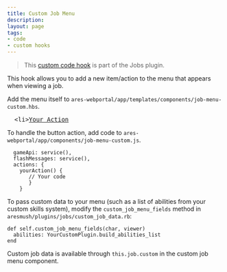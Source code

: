 ```yaml
---
title: Custom Job Menu
description: 
layout: page
tags:
- code
- custom hooks
---
```


> This [custom code hook](/tutorials/code/custom-hooks.html) is part of the Jobs plugin.

This hook allows you to add a new item/action to the menu that appears when viewing a job.

Add the menu itself to `ares-webportal/app/templates/components/job-menu-custom.hbs`.  

<pre>
  &lt;li><a href="#"  &#x7b;&#x7b;action 'yourAction'}}  class="dropdown-item">Your Action</a></li>
</pre>

To handle the button action, add code to `ares-webportal/app/components/job-menu-custom.js`.

      gameApi: service(),
      flashMessages: service(),
      actions: {
        yourAction() {
           // Your code
           }
        }

To pass custom data to your menu (such as a list of abilities from your custom skills system), modify the `custom_job_menu_fields` method in `aresmush/plugins/jobs/custom_job_data.rb`:

    def self.custom_job_menu_fields(char, viewer)
      abilities: YourCustomPlugin.build_abilities_list
    end
    
Custom job data is available through `this.job.custom` in the custom job menu component.
